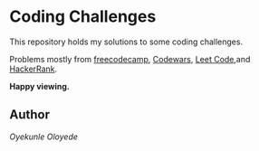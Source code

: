 # Coding Challenges

This repository holds my solutions to some coding challenges.

Problems mostly from [freecodecamp](freecodecamp.org), [Codewars](codewars.com), [Leet Code](leetcode.com),and [HackerRank](hackerrank.com).

**Happy viewing.**

## Author

_Oyekunle Oloyede_
